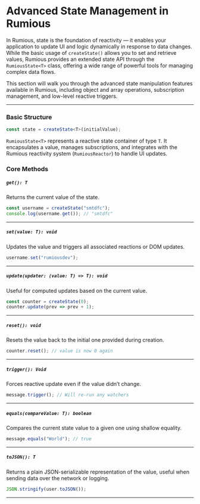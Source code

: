 # Advanced State Management in Rumious

In Rumious, state is the foundation of reactivity — it enables your application to update UI and logic dynamically in response to data changes. While the basic usage of `createState()` allows you to set and retrieve values, Rumious provides an extended state API through the `RumiousState<T>` class, offering a wide range of powerful tools for managing complex data flows.

This section will walk you through the advanced state manipulation features available in Rumious, including object and array operations, subscription management, and low-level reactive triggers.


---

### Basic Structure

```typescript
const state = createState<T>(initialValue);
```

`RumiousState<T>` represents a reactive state container of type `T`. It encapsulates a value, manages subscriptions, and integrates with the Rumious reactivity system (`RumiousReactor`) to handle UI updates.


### Core Methods

##### `get(): T`

Returns the current value of the state.

```typescript
const username = createState("smtdfc");
console.log(username.get()); // "smtdfc"
```

---

##### `set(value: T): void`

Updates the value and triggers all associated reactions or DOM updates.

```typescript 
username.set("rumiousdev");
```

---

##### `update(updater: (value: T) => T): void`

Useful for computed updates based on the current value.

```typescript
const counter = createState(0);
counter.update(prev => prev + 1);
```

---

##### `reset(): void`

Resets the value back to the initial one provided during creation.

```typescript
counter.reset(); // value is now 0 again
```

---

##### `trigger(): Void`

Forces reactive update even if the value didn’t change.

```typescript
message.trigger(); // Will re-run any watchers
```

---

##### `equals(compareValue: T): boolean`

Compares the current state value to a given one using shallow equality.

```typescript
message.equals("World"); // true
```

---

##### `toJSON(): T`

Returns a plain JSON-serializable representation of the value, useful when sending data over the network or logging.

```typescript
JSON.stringify(user.toJSON());
```

---
